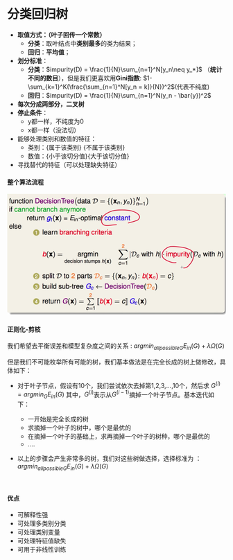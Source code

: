 # 分类回归树

- **取值方式：（叶子回传一个常数）**
  - **分类**：取叶结点中**类别最多**的类为结果；
  - **回归**：**平均值**；
- **划分标准**：
  - **分类**：$impurity(D) = \frac{1}{N}\sum_{n=1}^N[y_n\neq y_*]$ （**统计不同的数目**），但是我们更喜欢用**Gini指数**: $1-\sum_{k=1}^K(\frac{\sum_{n=1}^N[y_n = k]}{N})^2$(代表不纯度)
  - **回归**：$impurity(D) = \frac{1}{N}\sum_{n=1}^N(y_n - \bar{y})^2$ 
- **每次分成两部分，二叉树**
- **停止条件**：
  - y都一样，不纯度为0
  - x都一样（没法切）
- 能够处理类别和数值的特征：
  - 类别：{属于该类别} {不属于该类别}
  - 数值：{小于该切分值}{大于该切分值}
- 寻找替代的特征（可以处理缺失特征）

#### 整个算法流程

![](./images/1.png)

#### 正则化-剪枝

我们希望去平衡误差和模型复杂度之间的关系 : $argmin_{all possible G} E_{in}(G) + \lambda \Omega (G)$

但是我们不可能枚举所有可能的树，我们基本做法是在完全长成的树上做修改，具体如下：

- 对于叶子节点，假设有10个，我们尝试依次去掉第1,2,3,…,10个，然后求 $G^{(i)} = argmin_GE_{in}(G)$ 其中，$G^{(i)}$表示从$G^{(i-1)}$摘掉一个叶子节点。基本迭代如下：

  - 一开始是完全长成的树
  - 求摘掉一个叶子的树中，哪个是最优的
  - 在摘掉一个叶子的基础上，求再摘掉一个叶子的树种，哪个是最优的
  - ….

- 以上的步骤会产生非常多的树，我们对这些树做选择，选择标准为 ： $argmin_{all possible G} E_{in}(G) + \lambda \Omega (G)$

  ​

#### 优点

- 可解释性强
- 可处理多类别分类
- 可处理类别变量
- 可处理特征值缺失
- 可用于非线性训练









